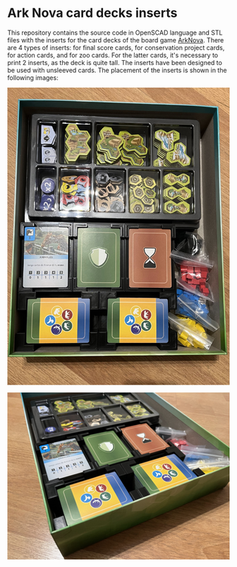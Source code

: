 # Ark Nova card decks inserts

This repository contains the source code in OpenSCAD language and STL files with the inserts for the card decks of the board game [ArkNova](https://boardgamegeek.com/boardgame/342942/ark-nova). There are 4 types of inserts: for final score cards, for conservation project cards, for action cards, and for zoo cards. For the latter cards, it's necessary to print 2 inserts, as the deck is quite tall. The inserts have been designed to be used with unsleeved cards. The placement of the inserts is shown in the following images:

![First example of inserts](https://github.com/ferortega/ark-nova-inserts/blob/main/result%201.jpg)

![Second example of inserts](https://github.com/ferortega/ark-nova-inserts/blob/main/result%202.jpg)
